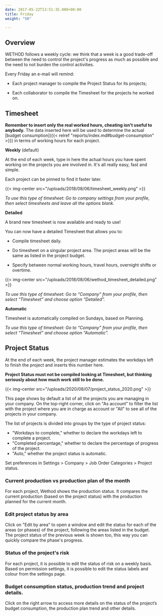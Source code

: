 ```yaml
---
date: 2017-05-22T13:51:35.000+00:00
title: Friday
weight: "50"

---
```

## Overview

WETHOD follows a weekly cycle: we think that a week is a good trade-off between the need to control the project's progress as much as possible and the need to not burden the control activities.

Every Friday an e-mail will remind:

* Each project manager to compile the Project Status for its projects;

* Each collaborator to compile the Timesheet for the projects he worked on.


## Timesheet

**Remember to insert only the real worked hours, cheating isn't useful to anybody.** The data inserted here will be used to determine the actual [budget consumption]({{< relref "reports/index.md#budget-consumption" >}}) in terms of working hours for each project.


**Weekly** (default)

At the end of each week, type in here the actual hours you have spent working on the projects you are involved in. It's all really easy, fast and simple.

Each project can be pinned to find it faster later.

{{< img-center src="/uploads/2018/08/06/timesheet_weekly.png" >}}

_To use this type of timesheet:
Go to company settings from your profile, then select timesheets and leave all the options blank._


**Detailed**

A brand new timesheet is now available and ready to use!

You can now have a detailed Timesheet that allows you to:

* Compile timesheet daily.

* Do timesheet on a singular project area. 
  The project areas will be the same as listed in the project budget. 

* Specify between normal working hours, travel hours, overnight shifts or     overtime.

{{< img-center src="/uploads/2018/08/06/wethod_timesheet_detailed.png" >}}

_To use this type of timesheet: 
Go to “Company” from your profile, then select “Timesheet” and choose option “Detailed”._


**Automatic** 

Timesheet is automatically compiled on Sundays, based on Planning.

_To use this type of timesheet: 
Go to “Company” from your profile, then select “Timesheet” and choose option “Automatic”._




## Project Status

At the end of each week, the project manager estimates the workdays left to finish the project and inserts this number here. 

**Project Status must not be compiled looking at Timesheet, but thinking seriously about how much work still to be done.**

{{< img-center src="/uploads/2020/08/07/project_status_2020.png" >}}

This page shows by default a list of all the projects you are managing in your company. On the top-right corner, click on "As account" to filter the list with the project where you are in charge as account or "All" to see all of the projects in your company. 

The list of projects is divided into groups by the type of project status:

* "Workdays to complete," whether to declare the workdays left to complete a project.
* "Completed percentage," whether to declare the percentage of progress of the project.
* "Auto," whether the project status is automatic.

Set preferences in Settings > Company > Job Order Categories > Project status.

### Current production vs production plan of the month

For each project, Wethod shows the production status. It compares the current production (based on the project status) with the production planned for the current month. 

### Edit project status by area

Click on "Edit by area" to open a window and edit the status for each of the areas (or phases) of the project, following the areas listed in the budget. The project status of the previous week is shown too, this way you can quickly compare the phase's progress.

### Status of the project's risk

For each project, it is possible to edit the status of risk on a weekly basis. Based on permission settings, it is possible to edit the status labels and colour from the settings page.

### Budget consumption status, production trend and project details.

Click on the right arrow to access more details on the status of the project’s budget consumption, the production plan trend and other details.